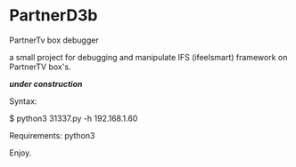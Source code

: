 # PartnerD3b
PartnerTv box debugger

a small project for debugging and manipulate IFS (ifeelsmart) framework on PartnerTV box's.

***under construction***


Syntax:

$ python3 31337.py -h 192.168.1.60 


Requirements:
python3

Enjoy.
